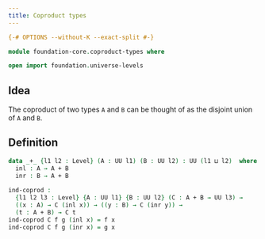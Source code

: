 ```yaml
---
title: Coproduct types
---
```


```agda
{-# OPTIONS --without-K --exact-split #-}

module foundation-core.coproduct-types where

open import foundation.universe-levels
```

## Idea

The coproduct of two types `A` and `B` can be thought of as the disjoint union of `A` and `B`. 

## Definition

```agda
data _+_ {l1 l2 : Level} (A : UU l1) (B : UU l2) : UU (l1 ⊔ l2)  where
  inl : A → A + B
  inr : B → A + B
  
ind-coprod :
  {l1 l2 l3 : Level} {A : UU l1} {B : UU l2} (C : A + B → UU l3) →
  ((x : A) → C (inl x)) → ((y : B) → C (inr y)) →
  (t : A + B) → C t
ind-coprod C f g (inl x) = f x
ind-coprod C f g (inr x) = g x
```
